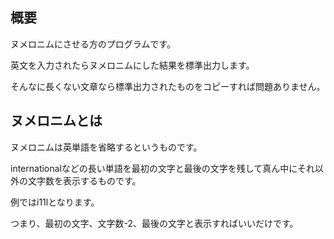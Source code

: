 ## 概要

ヌメロニムにさせる方のプログラムです。

英文を入力されたらヌメロニムにした結果を標準出力します。

そんなに長くない文章なら標準出力されたものをコピーすれば問題ありません。

## ヌメロニムとは

ヌメロニムは英単語を省略するというものです。

internationalなどの長い単語を最初の文字と最後の文字を残して真ん中にそれ以外の文字数を表示するものです。

例ではi11lとなります。

つまり、最初の文字、文字数-2、最後の文字と表示すればいいだけです。
